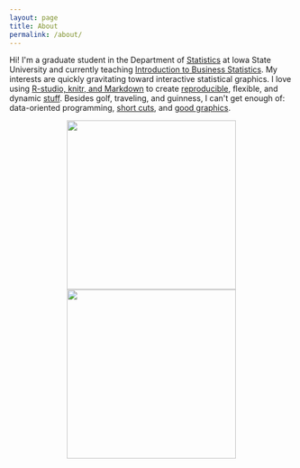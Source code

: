 ```yaml
---
layout: page
title: About
permalink: /about/
---
```


Hi! I'm a graduate student in the Department of [Statistics](http://www.stat.iastate.edu) at Iowa State University and currently teaching [Introduction to Business Statistics](http://www.registrar.iastate.edu/catalog/2009-11/courses/stat.html#200). My interests are quickly gravitating toward interactive statistical graphics. I love using [R-studio, knitr, and Markdown](http://rstudio.org/docs/authoring/using_markdown) to create [reproducible](http://en.wikipedia.org/wiki/Open_research_computation#Reproducibility_and_open_research_computing), flexible, and dynamic [stuff](http://cpsievert.github.com/pitchRx/demo). Besides golf, traveling, and guinness, I can't get enough of: data-oriented programming, [short cuts](http://plyr.had.co.nz/), and [good graphics](http://d3js.org/).

<div align="center">
    <a href="http://imgur.com/RxynA"><img src="http://i.imgur.com/RxynA.jpg" width="300"/></a><a href="http://imgur.com/lSvKY"><img src="http://i.imgur.com/lSvKY.jpg" width="300" /></a>
</div>
